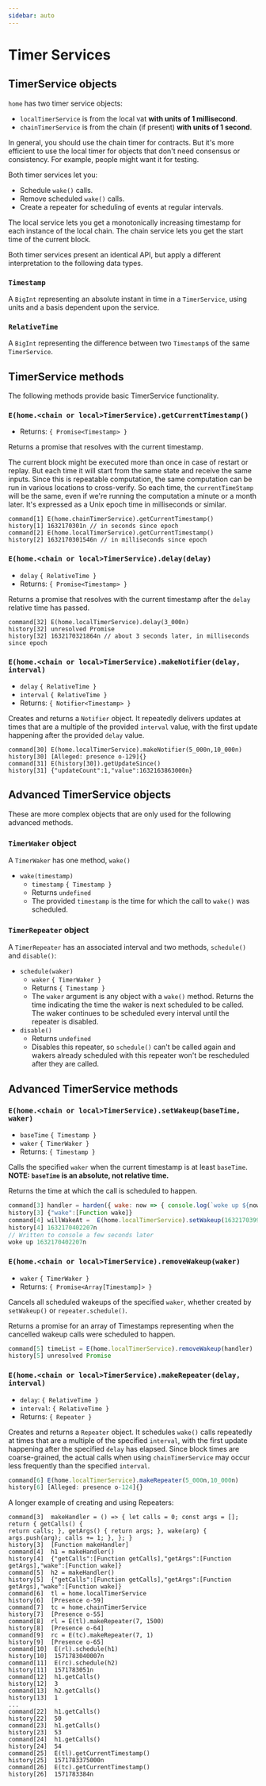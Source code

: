 ```yaml
---
sidebar: auto 
---
```

# Timer Services 
    
## TimerService objects

`home` has two timer service objects:
- `localTimerService` is from the local vat **with units of 1 millisecond**.
- `chainTimerService` is from the chain (if present) **with units of 1 second**.

In general, you should use the chain timer for contracts. But it's more efficient to 
use the local timer for objects that don't need consensus or consistency. 
For example, people might want it for testing. 

Both timer services let you:
- Schedule `wake()` calls.
- Remove scheduled `wake()` calls.
- Create a repeater for scheduling of events at regular intervals. 

The local service lets you get a monotonically increasing timestamp for each instance 
of the local chain. The chain service lets you get the start time of the current block.

Both timer services present an identical API, but apply a different interpretation to
the following data types.

### `Timestamp`

A `BigInt` representing an absolute instant in time in a `TimerService`, using units and a basis dependent upon the service.

### `RelativeTime`

A `BigInt` representing the difference between two `Timestamp`s of the same `TimerService`.

## TimerService methods

The following methods provide basic TimerService functionality.

### `E(home.<chain or local>TimerService).getCurrentTimestamp()`
- Returns: `{ Promise<Timestamp> }`

Returns a promise that resolves with the current timestamp.

The current block might be executed more than once in case of restart or replay.
But each time it will start from the same state and receive the same inputs. 
Since this is repeatable computation, the same computation can be run in various
locations to cross-verify. So each time, the `currentTimeStamp` will be the same, 
even if we're running the computation a minute or a month later. It's expressed 
as a Unix epoch time in milliseconds or similar.
```
command[1] E(home.chainTimerService).getCurrentTimestamp()
history[1] 1632170301n // in seconds since epoch
command[2] E(home.localTimerService).getCurrentTimestamp()
history[2] 1632170301546n // in milliseconds since epoch
```

### `E(home.<chain or local>TimerService).delay(delay)`
- `delay` `{ RelativeTime }`
- Returns: `{ Promise<Timestamp> }`

Returns a promise that resolves with the current timestamp after the `delay`
relative time has passed.

```
command[32] E(home.localTimerService).delay(3_000n)
history[32] unresolved Promise
history[32] 1632170321864n // about 3 seconds later, in milliseconds since epoch
```

### `E(home.<chain or local>TimerService).makeNotifier(delay, interval)`
- `delay` `{ RelativeTime }`
- `interval` `{ RelativeTime }`
- Returns: `{ Notifier<Timestamp> }`

Creates and returns a `Notifier` object. It repeatedly delivers updates at times
that are a multiple of the provided `interval` value, with the first update happening
after the provided `delay` value.

```
command[30] E(home.localTimerService).makeNotifier(5_000n,10_000n)
history[30] [Alleged: presence o-129]{}
command[31] E(history[30]).getUpdateSince()
history[31] {"updateCount":1,"value":1632163863000n}
```

## Advanced TimerService objects

These are more complex objects that are only used for the following advanced methods.

### `TimerWaker` object

A `TimerWaker` has one method, `wake()`
- `wake(timestamp)`
  - `timestamp` `{ Timestamp }`
  - Returns `undefined`
  - The provided `timestamp` is the time for which the call to `wake()` was scheduled.

### `TimerRepeater` object

A `TimerRepeater` has an associated interval and two methods, `schedule()` and `disable()`:
- `schedule(waker)`
  - `waker` `{ TimerWaker }`
  - Returns `{ Timestamp }`  
  - The `waker` argument is any object with a `wake()` method. Returns the 
    time indicating the time the waker is next scheduled to be called.  The waker continues
    to be scheduled every interval until the repeater is disabled.
- `disable()`
  - Returns `undefined`
  - Disables this repeater, so `schedule()` can't be called again and wakers already
    scheduled with this repeater won't be rescheduled after they are called.
    
## Advanced TimerService methods

### `E(home.<chain or local>TimerService).setWakeup(baseTime, waker)`
- `baseTime` `{ Timestamp }` 
- `waker` `{ TimerWaker }`
- Returns: `{ Timestamp }` 

Calls the specified `waker` when the current timestamp is at least `baseTime`.
**NOTE: `baseTime` is an absolute, not relative time.**

Returns the time at which the call is scheduled to happen.

```js
command[3] handler = harden({ wake: now => { console.log(`woke up ${now}`); }})
history[3] {"wake":[Function wake]}
command[4] willWakeAt =  E(home.localTimerService).setWakeup(1632170399207n + 3_000n, handler)
history[4] 1632170402207n
// Written to console a few seconds later
woke up 1632170402207n
```

### `E(home.<chain or local>TimerService).removeWakeup(waker)`
- `waker` `{ TimerWaker }`
- Returns: `{ Promise<Array[Timestamp]> }`

Cancels all scheduled wakeups of the specified `waker`, whether
created by `setWakeup()` or `repeater.schedule()`.

Returns a promise for an array of Timestamps representing when the cancelled wakeup calls were scheduled to happen.

```js
command[5] timeList = E(home.localTimerService).removeWakeup(handler)
history[5] unresolved Promise
```
  
### `E(home.<chain or local>TimerService).makeRepeater(delay, interval)`
- `delay`: `{ RelativeTime }`
- `interval`: `{ RelativeTime }`
- Returns: `{ Repeater }` 

Creates and returns a `Repeater` object. It schedules `wake()` calls repeatedly at 
times that are a multiple of the specified `interval`, with the first update happening
after the specified `delay` has elapsed. Since block times are coarse-grained,
the actual calls when using `chainTimerService` may occur less frequently than the specified
`interval`.
```js
command[6] E(home.localTimerService).makeRepeater(5_000n,10_000n)
history[6] [Alleged: presence o-124]{}
```

A longer example of creating and using Repeaters:

```
command[3]  makeHandler = () => { let calls = 0; const args = []; return { getCalls() {
return calls; }, getArgs() { return args; }, wake(arg) { args.push(arg); calls += 1; }, }; }
history[3]  [Function makeHandler]
command[4]  h1 = makeHandler()
history[4]  {"getCalls":[Function getCalls],"getArgs":[Function getArgs],"wake":[Function wake]}
command[5]  h2 = makeHandler()
history[5]  {"getCalls":[Function getCalls],"getArgs":[Function getArgs],"wake":[Function wake]}
command[6]  tl = home.localTimerService
history[6]  [Presence o-59]  
command[7]  tc = home.chainTimerService
history[7]  [Presence o-55]  
command[8]  rl = E(tl).makeRepeater(7, 1500)
history[8]  [Presence o-64]  
command[9]  rc = E(tc).makeRepeater(7, 1)
history[9]  [Presence o-65]  
command[10]  E(rl).schedule(h1)
history[10]  1571783040007n
command[11]  E(rc).schedule(h2)
history[11]  1571783051n
command[12]  h1.getCalls()
history[12]  3
command[13]  h2.getCalls()
history[13]  1
...
command[22]  h1.getCalls()
history[22]  50
command[23]  h1.getCalls()
history[23]  53
command[24]  h1.getCalls()
history[24]  54
command[25]  E(tl).getCurrentTimestamp()
history[25]  1571783375000n
command[26]  E(tc).getCurrentTimestamp()
history[26]  1571783384n
```
